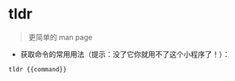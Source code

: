 # tldr

> 更简单的 man page

- 获取命令的常用用法（提示：没了它你就用不了这个小程序了！）：

`tldr {{command}}`

[#]: contributors: ([꯭F꯭i꯭n꯭d꯭e꯭r꯭]，[Summing])